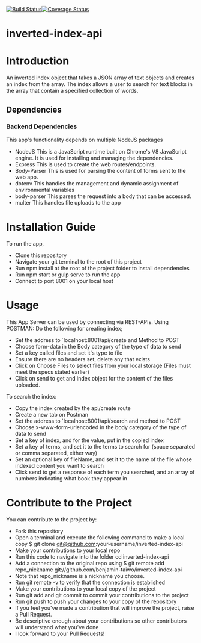 [![Build Status](https://travis-ci.org/benjamintaiwo/inverted-index-api.svg?branch=develop)](https://travis-ci.org/benjamintaiwo/inverted-index-api)[![Coverage Status](https://coveralls.io/repos/github/benjamintaiwo/inverted-index-api/badge.svg?branch=master)](https://coveralls.io/github/benjamintaiwo/inverted-index-api?branch=master)
# inverted-index-api

# Introduction
An inverted index object that takes a JSON array of text objects and creates an index from the array. The index allows a user to search for text blocks in the array that contain a specified collection of words.

## Dependencies
### Backend Dependencies
   This app's functionality depends on multiple NodeJS packages

* NodeJS This is a JavaScript runtime built on Chrome's V8 JavaScript engine. It is used for installing and managing the dependencies.
* Express This is used to create the web routes/endpoints.
* Body-Parser This is used for parsing the content of forms sent to the web app.
* dotenv This handles the management and dynamic assignment of environmental variables
* body-parser This parses the request into a body that can be accessed.
* multer This handles file uploads to the app

# Installation Guide
   To run the app,

* Clone this repository
* Navigate your git terminal to the root of this project
* Run npm install at the root of the project folder to install dependencies
* Run npm start or gulp serve to run the app
* Connect to port 8001 on your local host

# Usage
 This App Server can be used by connecting via REST-APIs. Using POSTMAN: 
 Do the following for creating index;

* Set the address to `localhost:8001/api/create and Method to POST
* Choose form-data in the Body category of the type of data to send
* Set a key called files and set it's type to file
* Ensure there are no headers set, delete any that exists
* Click on Choose Files to select files from your local storage (Files must meet the specs stated earlier)
* Click on send to get and index object for the content of the files uploaded.

To search the index:
* Copy the index created by the api/create route
* Create a new tab on Postman
* Set the address to `localhost:8001/api/search and method to POST
* Choose x-www-form-urlencoded in the body category of the type of data to send
* Set a key of index, and for the value, put in the copied index
* Set a key of terms, and set it to the terms to search for (space separated or comma separated, either way)
* Set an optional key of fileName, and set it to the name of the file whose indexed content you want to search
* Click send to get a response of each term you searched, and an array of numbers indicating what book they appear in

# Contribute to the Project
You can contribute to the project by:
* Fork this repository 
* Open a terminal and execute the following command to make a local copy $ git clone git@github.com:your-username/inverted-index-api
* Make your contributions to your local repo
* Run this code to navigate into the folder cd inverted-index-api
* Add a connection to the original repo using $ git remote add repo_nickname git://github.com/benjamin-taiwo/inverted-index-api
* Note that repo_nickname is a nickname you choose.
* Run git remote -v to verify that the connection is established
* Make your contributions to your local copy of the project
* Run git add and git commit to commit your contributions to the project
* Run git push to push your changes to your copy of the repository
* If you feel you've made a contribution that will improve the project, raise a Pull Request.
* Be descriptive enough about your contributions so other contributors will understand what you've done
* I look forward to your Pull Requests!
